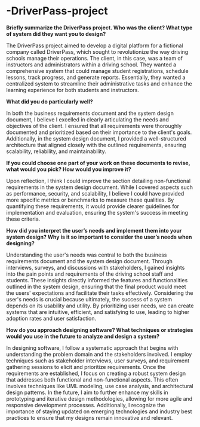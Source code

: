 # -DriverPass-project
**Briefly summarize the DriverPass project. Who was the client? What type of system did they want you to design?**

The DriverPass project aimed to develop a digital platform for a fictional company called DriverPass, which sought to revolutionize the way driving schools manage their operations. The client, in this case, was a team of instructors and administrators within a driving school. They wanted a comprehensive system that could manage student registrations, schedule lessons, track progress, and generate reports. Essentially, they wanted a centralized system to streamline their administrative tasks and enhance the learning experience for both students and instructors.

**What did you do particularly well?**

In both the business requirements document and the system design document, I believe I excelled in clearly articulating the needs and objectives of the client. I ensured that all requirements were thoroughly documented and prioritized based on their importance to the client's goals. Additionally, in the system design document, I provided a well-structured architecture that aligned closely with the outlined requirements, ensuring scalability, reliability, and maintainability.

**If you could choose one part of your work on these documents to revise, what would you pick? How would you improve it?**

Upon reflection, I think I could improve the section detailing non-functional requirements in the system design document. While I covered aspects such as performance, security, and scalability, I believe I could have provided more specific metrics or benchmarks to measure these qualities. By quantifying these requirements, it would provide clearer guidelines for implementation and evaluation, ensuring the system's success in meeting these criteria.

**How did you interpret the user’s needs and implement them into your system design? Why is it so important to consider the user’s needs when designing?**

Understanding the user's needs was central to both the business requirements document and the system design document. Through interviews, surveys, and discussions with stakeholders, I gained insights into the pain points and requirements of the driving school staff and students. These insights directly informed the features and functionalities outlined in the system design, ensuring that the final product would meet the users' expectations and facilitate their tasks effectively. Considering the user's needs is crucial because ultimately, the success of a system depends on its usability and utility. By prioritizing user needs, we can create systems that are intuitive, efficient, and satisfying to use, leading to higher adoption rates and user satisfaction.

**How do you approach designing software? What techniques or strategies would you use in the future to analyze and design a system?**

In designing software, I follow a systematic approach that begins with understanding the problem domain and the stakeholders involved. I employ techniques such as stakeholder interviews, user surveys, and requirement gathering sessions to elicit and prioritize requirements. Once the requirements are established, I focus on creating a robust system design that addresses both functional and non-functional aspects. This often involves techniques like UML modeling, use case analysis, and architectural design patterns. In the future, I aim to further enhance my skills in prototyping and iterative design methodologies, allowing for more agile and responsive development processes. Additionally, I recognize the importance of staying updated on emerging technologies and industry best practices to ensure that my designs remain innovative and relevant.
